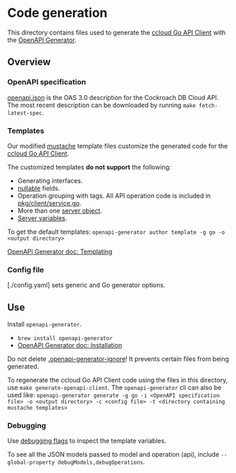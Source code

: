 # Code generation

This directory contains files used to generate the [ccloud Go API Client](../../docs/README.md) with the [OpenAPI Generator](https://openapi-generator.tech).

## Overview
### OpenAPI specification
[openapi.json](./openapi.json) is the OAS 3.0 description for the Cockroach DB Cloud API. The most recent description can be downloaded by running `make fetch-latest-spec`.

### Templates
Our modified [mustache](http://mustache.github.io/mustache.5.html) template files customize the generated code for the [ccloud Go API Client](../../docs/README.md). 

The customized templates __do not support__ the following:
- Generating interfaces.
- [nullable](https://github.com/OAI/OpenAPI-Specification/blob/main/versions/3.0.1.md#schemaNullable) fields.
- Operation grouping with tags. All API operation code is included in [pkg/client/service.go](../../pkg/client/service.go).
- More than one [server object](https://github.com/OAI/OpenAPI-Specification/blob/main/versions/3.0.1.md#server-object).
- [Server variables](https://github.com/OAI/OpenAPI-Specification/blob/main/versions/3.0.1.md#server-variable-object).

To get the default templates:
`openapi-generator author template -g go -o <output directory>`

[OpenAPI Generator doc: Templating ](https://openapi-generator.tech/docs/templating/)

### Config file
[./config.yaml] sets generic and Go generator options.

## Use
Install `openapi-generator`. 
- `brew install openapi-generator`
- [OpenAPI Generator doc: Installation](https://openapi-generator.tech/docs/installation/)

Do not delete [.openapi-generator-ignore](../openapi-generator/.openapi-generator-ignore)! It prevents certain files from being generated. 

To regenerate the ccloud Go API Client code using the files in this directory, use `make generate-openapi-client`. 
The `openapi-generator` cli can also be used like:
`openapi-generator generate -g go -i <OpenAPI specification file> -o <output directory> -c <config file> -t <directory containing mustache templates>`

### Debugging
Use [debugging flags](https://openapi-generator.tech/docs/debugging/#templates) to inspect the template variables.

To see all the JSON models passed to model and operation (api), include `--global-property debugModels,debugOperations`.
